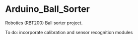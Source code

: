 # Arduino_Ball_Sorter
Robotics (RBT200) Ball sorter project.

To do:
incorporate calibration and sensor recognition modules

